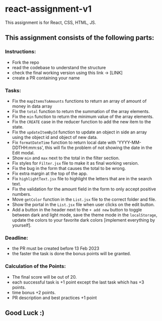 # react-assignment-v1

This assignment is for React, CSS, HTML, JS.

## This assignment consists of the following parts:

### Instructions:

- Fork the repo
- read the codebase to understand the structure
- check the final working version using this link -> [LINK]
- create a PR containing your name

### Tasks:

- Fix the `mapItemsToAmounts` functions to return an array of amount of money in data array
- Fix the `total` function to return the summation of the array elements.
- Fix the `min` function to return the minimum value of the array elements.
- Fix the `CREATE` case in the reducer function to add the new item to the state.
- Fix the `updateItemById` function to update an object in side an array using the object id and object of new data.
- Fix `formatDateTime` function to return local date with 'YYYY-MM-DDTHH:mm:ss', this will fix the problem of not showing the date in the Edit modal.
- Show `min` and `max` next to the total in the filter section.
- Fix styles for `Filter.jsx` file to make it as final working version.
- Fix the bug in the form that causes the total to be wrong.
- Fix extra margin at the top of the app.
- Fix `highlightText.jsx` file to highlight the letters that are in the search text.
- Fix the validation for the amount field in the form to only accept positive numbers.
- Move `getColor` function in the `List.jsx` file to the correct folder and file.
- Show the portal in the `List.jsx` file when user clicks on the edit button.
- Add a button in the header next to the `+ add new` button to toggle between dark and light mode, save the theme mode in the `localStorage`, update the colors to your favorite dark colors [implement everything by yourself].

### Deadline:

- the PR must be created before 13 Feb 2023
- the faster the task is done the bonus points will be granted.

### Calculation of the Points:

- The final score will be out of 20.
- each successful task is +1 point except the last task which has +3 points.
- time bonus +2 points.
- PR description and best practices +1 point

## Good Luck :)
